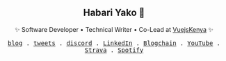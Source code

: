 <div align="center">
  <h2>Habari Yako 👋</h2>
  </div>

<div align="center">
  
✨ Software Developer  • Technical Writer  • Co-Lead at [VuejsKenya](https://twitter.com/kenyavue) ✨ 
  
 </div>

<p align="center">
  <samp>
    <a href="https://johnphilip.dev/blog">blog</a> .
    <a href="https://www.twitter.com/amjohnphilip">tweets</a> .
    <a href="https://discordapp.com/users/Johnphilip#5036">discord</a> .
    <a href="https://www.linkedin.com/in/amjohnphilip">LinkedIn</a> .
    <a href="https://blogchain.app/id/john">Blogchain</a> .
    <a href="https://www.youtube.com/@dxphilo">YouTube</a> .
    <a href="https://www.strava.com/athletes/107180498">Strava</a> .
    <a href="https://open.spotify.com/user/31uffwl7lnb4c25eummff3sbyoyu">Spotify</a>
  </samp>
</p>
